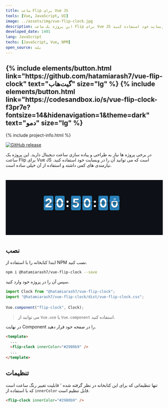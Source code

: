 ```yaml
---
title: ساعت Flip برای Vue JS
tools: [Vue, JavaScript, UI]
image: ../assets/img/vue-flip-clock.jpg
description: این پروژه یک ساعت Flip برای Vue JS است که می توانید آن را در وبسایت خود استفاده کنید
developed_date: 1401
lang: JavaScript
techs: [JavaScript, Vue, NPM]
open_source: بله
---
```


<h2 class="center">
{% include elements/button.html link="https://github.com/hatamiarash7/vue-flip-clock" text="گیت‌هاب" size="lg" %}
{% include elements/button.html link="https://codesandbox.io/s/vue-flip-clock-f3pr7e?fontsize=14&hidenavigation=1&theme=dark" text="دمو" size="lg" %}
</h2>

{% include project-info.html %}

[![GitHub release](https://img.shields.io/github/release/hatamiarash7/vue-flip-clock.svg)](https://GitHub.com/hatamiarash7/vue-flip-clock/releases/)

در برخی پروژه ها نیاز به طراحی و پیاده سازی ساعت دیجیتال دارید. این پروژه یک ساعت Flip برای Vue JS است که می توانید آن را در وبسایت خود استفاده کنید. نیازمندی های کمی داشته و استفاده از آن خیلی ساده است.

<h1 class="center">
<img src="../assets/img/vue-flip-clock2.png"/>
</h1>

## نصب

ابتدا کتابخانه را با استفاده از NPM نصب کنید.

```bash
npm i @hatamiarash7/vue-flip-clock --save
```

سپس آن را در پروژه خود وارد کنید.

```js
import Clock from "@hatamiarash7/vue-flip-clock";
import "@hatamiarash7/vue-flip-clock/dist/vue-flip-clock.css";

Vue.component("flip-clock", Clock);
```

> می توانید از `Vue.use` یا `Vue.component` استفاده کنید.

در نهایت Component را در صفحه خود قرار دهید.

```html
<template>
  ...
  <flip-clock innerColor="#2980b9" />
  ...
</template>
```

## تنظیمات

تنها تنظیماتی که برای این کتابخانه در نظر گرفته شده ٬ قابلیت تغییر رنگ ساعت است که با استفاده از `innerColor` قابل تنظیم است.

```html
<flip-clock innerColor="#2980b9" />
```
